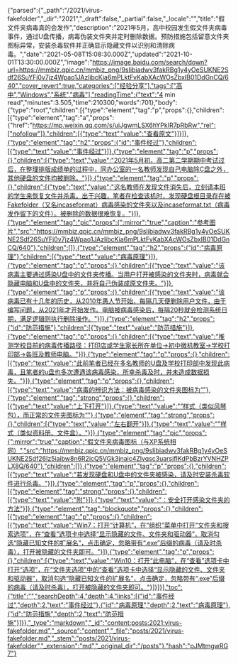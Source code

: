 {"parsed":{"_path":"/2021/virus-fakefolder","_dir":"2021","_draft":false,"_partial":false,"_locale":"","title":"假文件夹病毒真的会发作","description":"2021年5月，高中校园发生假文件夹病毒事件，通过U盘传播，病毒伪装文件夹并定时删除数据。预防措施包括留意文件夹图标异常，安装杀毒软件并正确显示隐藏文件以识别和清除病毒。","date":"2021-05-08T15:08:30.000Z","updated":"2021-10-01T13:30:00.000Z","image":"https://image.baidu.com/search/down?url=https://mmbiz.qpic.cn/mmbiz_png/9sIibiadwv3fakRBg1y4yOeSUKNE2Sdf26SuYFj0v7jz4Wpao1JAzlibcKia6mPLktFvKabXAcWOsZbxIB01DdGnCQ/640","cover_revert":true,"categories":["经验分享"],"tags":["高中","Windows","系统","病毒"],"readingTime":{"text":"4 min read","minutes":3.505,"time":210300,"words":701},"body":{"type":"root","children":[{"type":"element","tag":"p","props":{},"children":[{"type":"element","tag":"a","props":{"href":"https://mp.weixin.qq.com/s/uiJgwmLSX6hYPkIR7pRbRw","rel":["nofollow"]},"children":[{"type":"text","value":"查看原文"}]}]},{"type":"element","tag":"h2","props":{"id":"事件经过"},"children":[{"type":"text","value":"事件经过"}]},{"type":"element","tag":"p","props":{},"children":[{"type":"text","value":"2021年5月初，高二第二学期期中考试过后，在整理排版成绩单的过程中，同办公室的一名教师发现自己电脑除C盘之外，其他硬盘的文件均被删除。"}]},{"type":"element","tag":"p","props":{},"children":[{"type":"text","value":"这名教师在发现文件消失后，立刻请本班的学生来恢复文件并杀毒。出于兴趣，笔者在检查该机时，发现硬盘根目录存在被Fakefolder（又名incaseformat）病毒感染的文件夹以及incaseformat.txt（病毒发作留下的文件）。被删除的数据很难恢复。"}]},{"type":"element","tag":"pic","props":{":mirror":"true","caption":"参考图片","src":"https://mmbiz.qpic.cn/mmbiz_png/9sIibiadwv3fakRBg1y4yOeSUKNE2Sdf26SuYFj0v7jz4Wpao1JAzlibcKia6mPLktFvKabXAcWOsZbxIB01DdGnCQ/640"},"children":[]},{"type":"element","tag":"h2","props":{"id":"病毒原理"},"children":[{"type":"text","value":"病毒原理"}]},{"type":"element","tag":"p","props":{},"children":[{"type":"text","value":"该病毒主要通过感染U盘中的文件夹传播。当用户打开被感染的文件夹时，病毒就会隐藏电脑和U盘中的文件夹，并将自己伪装成原文件夹。"}]},{"type":"element","tag":"p","props":{},"children":[{"type":"text","value":"该病毒已有十几年的历史，从2010年愚人节开始，每隔几天便删除用户文件，由于编写问题，从2021年才开始发作。电脑被病毒感染后，每隔20秒就会检测系统日期，满足逻辑则执行删除操作。"}]},{"type":"element","tag":"h2","props":{"id":"防范措施"},"children":[{"type":"text","value":"防范措施"}]},{"type":"element","tag":"p","props":{},"children":[{"type":"text","value":"推测学校目前的病毒传播路径：打印店或学生家长所在单位→初中微机教室→学校打印部→各班及教师电脑。"}]},{"type":"element","tag":"p","props":{},"children":[{"type":"text","value":"此前笔者已经在多名教师的U盘及学校打印部中发现此病毒，且笔者的u盘也多次遭遇该病毒感染，所幸杀毒及时，并未造成数据损失。"}]},{"type":"element","tag":"p","props":{},"children":[{"type":"text","value":"病毒的辨识方法：被病毒感染的文件夹图标为“"},{"type":"element","tag":"strong","props":{},"children":[{"type":"text","value":"上下打开"}]},{"type":"text","value":"”样式（类似风琴包），而正常的文件夹图标为“"},{"type":"element","tag":"strong","props":{},"children":[{"type":"text","value":"左右翻开"}]},{"type":"text","value":"”样式（类似资料册、文件盒）。"}]},{"type":"element","tag":"pic","props":{":mirror":"true","caption":"假文件夹病毒图标（与XP系统相同）","src":"https://mmbiz.qpic.cn/mmbiz_png/9sIibiadwv3fakRBg1y4yOeSUKNE2Sdf26Iz5iaibw8n6R2icQ5VGk3jnaic4Zlvqsc3uarsjfIKdPbBzrYVNHZPLX8Q/640"},"children":[]},{"type":"element","tag":"p","props":{},"children":[{"type":"text","value":"若发现硬盘和U盘中的文件夹被感染，请及时安装杀毒软件进行杀毒。"}]},{"type":"element","tag":"p","props":{},"children":[{"type":"element","tag":"strong","props":{},"children":[{"type":"text","value":"附"}]},{"type":"text","value":"：安全打开感染文件夹的方法"}]},{"type":"element","tag":"blockquote","props":{},"children":[{"type":"element","tag":"p","props":{},"children":[{"type":"text","value":"Win7：打开“计算机”，在“组织”菜单中打开“文件夹和搜索选项”，在“查看”选项卡中选择“显示隐藏的文件、文件夹和驱动器”，取消勾选“隐藏已知文件的扩展名”，点击确定，忽略带有“.exe”后缀的病毒（请及时杀毒），打开被隐藏的文件夹即可。"}]},{"type":"element","tag":"p","props":{},"children":[{"type":"text","value":"Win10：打开“此电脑”，在“查看”选项卡中打开“选项”，在“文件夹选项”中的“查看”选项卡中选择“显示隐藏的文件、文件夹和驱动器”，取消勾选“隐藏已知文件的扩展名”，点击确定，忽略带有“.exe”后缀的病毒（请及时杀毒），打开被隐藏的文件夹即可。"}]}]}],"toc":{"title":"","searchDepth":4,"depth":4,"links":[{"id":"事件经过","depth":2,"text":"事件经过"},{"id":"病毒原理","depth":2,"text":"病毒原理"},{"id":"防范措施","depth":2,"text":"防范措施"}]}},"_type":"markdown","_id":"content:posts:2021:virus-fakefolder.md","_source":"content","_file":"posts/2021/virus-fakefolder.md","_stem":"posts/2021/virus-fakefolder","_extension":"md","_original_dir":"/posts"},"hash":"pJMtmgwRG7"}